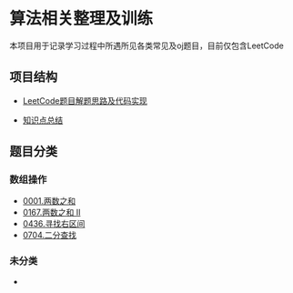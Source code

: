 # 算法相关整理及训练

本项目用于记录学习过程中所遇所见各类常见及oj题目，目前仅包含LeetCode
## 项目结构
 - [LeetCode题目解题思路及代码实现](./leetcode)

 - [知识点总结](./summary)
## 题目分类

### 数组操作
 - [0001.两数之和](./leetcode/0001-两数之和.md)
 - [0167.两数之和 II](./leetcode/0167-两数之和&nbsp;II.md)
 - [0436.寻找右区间](./leetcode/0436-寻找右区间.md)
 - [0704.二分查找](./leetcode/0704-二分查找.md)
### 未分类
 - 

